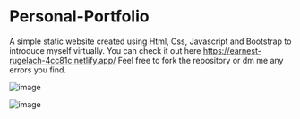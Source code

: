 # Personal-Portfolio 
A simple static website created using Html, Css, Javascript and Bootstrap to introduce myself virtually.
You can check it out here https://earnest-rugelach-4cc81c.netlify.app/
Feel free to fork the repository or dm me any errors you find.

![image](https://user-images.githubusercontent.com/112871361/212694208-ef662827-78e0-4640-88bd-f3aec867cfdc.png)

![image](https://user-images.githubusercontent.com/112871361/212694317-7f2af51d-85f7-4000-84c7-2436009e03a5.png)


